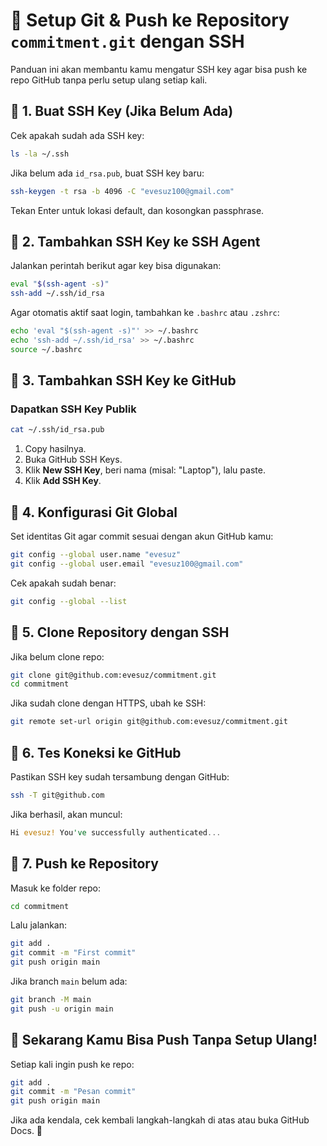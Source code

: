 # 🚀 Setup Git & Push ke Repository `commitment.git` dengan SSH

Panduan ini akan membantu kamu mengatur SSH key agar bisa push ke repo GitHub tanpa perlu setup ulang setiap kali.

## 🔹 1. Buat SSH Key (Jika Belum Ada)
Cek apakah sudah ada SSH key:

```bash
ls -la ~/.ssh
```

Jika belum ada `id_rsa.pub`, buat SSH key baru:

```bash
ssh-keygen -t rsa -b 4096 -C "evesuz100@gmail.com"
```

Tekan Enter untuk lokasi default, dan kosongkan passphrase.

## 🔹 2. Tambahkan SSH Key ke SSH Agent
Jalankan perintah berikut agar key bisa digunakan:

```bash
eval "$(ssh-agent -s)"
ssh-add ~/.ssh/id_rsa
```

Agar otomatis aktif saat login, tambahkan ke `.bashrc` atau `.zshrc`:

```bash
echo 'eval "$(ssh-agent -s)"' >> ~/.bashrc
echo 'ssh-add ~/.ssh/id_rsa' >> ~/.bashrc
source ~/.bashrc
```

## 🔹 3. Tambahkan SSH Key ke GitHub

### Dapatkan SSH Key Publik

```bash
cat ~/.ssh/id_rsa.pub
```

1. Copy hasilnya.
2. Buka GitHub SSH Keys.
3. Klik **New SSH Key**, beri nama (misal: "Laptop"), lalu paste.
4. Klik **Add SSH Key**.

## 🔹 4. Konfigurasi Git Global
Set identitas Git agar commit sesuai dengan akun GitHub kamu:

```bash
git config --global user.name "evesuz"
git config --global user.email "evesuz100@gmail.com"
```

Cek apakah sudah benar:

```bash
git config --global --list
```

## 🔹 5. Clone Repository dengan SSH
Jika belum clone repo:

```bash
git clone git@github.com:evesuz/commitment.git
cd commitment
```

Jika sudah clone dengan HTTPS, ubah ke SSH:

```bash
git remote set-url origin git@github.com:evesuz/commitment.git
```

## 🔹 6. Tes Koneksi ke GitHub
Pastikan SSH key sudah tersambung dengan GitHub:

```bash
ssh -T git@github.com
```

Jika berhasil, akan muncul:

```rust
Hi evesuz! You've successfully authenticated...
```

## 🔹 7. Push ke Repository
Masuk ke folder repo:

```bash
cd commitment
```

Lalu jalankan:

```bash
git add .
git commit -m "First commit"
git push origin main
```

Jika branch `main` belum ada:

```bash
git branch -M main
git push -u origin main
```

## 🎉 Sekarang Kamu Bisa Push Tanpa Setup Ulang!

Setiap kali ingin push ke repo:

```bash
git add .
git commit -m "Pesan commit"
git push origin main
```

Jika ada kendala, cek kembali langkah-langkah di atas atau buka GitHub Docs. 🚀

